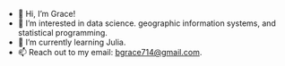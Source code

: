 - 👋 Hi, I’m Grace!
- 👀 I’m interested in data science. geographic information systems, and statistical programming.
- 🌱 I’m currently learning Julia.
- 📫 Reach out to my email: bgrace714@gmail.com. 
